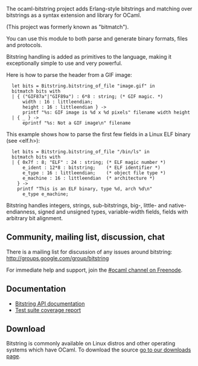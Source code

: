 The ocaml-bitstring project adds Erlang-style bitstrings and matching over bitstrings as a syntax extension and library for OCaml.

(This project was formerly known as "bitmatch").

You can use this module to both parse and generate binary formats, files and protocols.

Bitstring handling is added as primitives to the language, making it exceptionally simple to use and very powerful.

Here is how to parse the header from a GIF image:

```
  let bits = Bitstring.bitstring_of_file "image.gif" in
  bitmatch bits with
  | { ("GIF87a"|"GIF89a") : 6*8 : string; (* GIF magic. *)
      width : 16 : littleendian;
      height : 16 : littleendian } ->
      printf "%s: GIF image is %d x %d pixels" filename width height
  | { _ } ->
      eprintf "%s: Not a GIF image\n" filename
```

This example shows how to parse the first few fields in a Linux ELF binary (see <elf.h>):

```
  let bits = Bitstring.bitstring_of_file "/bin/ls" in
  bitmatch bits with
  | { 0x7f : 8; "ELF" : 24 : string; (* ELF magic number *)
      e_ident : 12*8 : bitstring;    (* ELF identifier *)
      e_type : 16 : littleendian;    (* object file type *)
      e_machine : 16 : littleendian  (* architecture *)
    } ->
    printf "This is an ELF binary, type %d, arch %d\n"
      e_type e_machine;
```

Bitstring handles integers, strings, sub-bitstrings, big-, little- and native-endianness, signed and unsigned types, variable-width fields, fields with arbitrary bit alignment.

## Community, mailing list, discussion, chat ##

There is a mailing list for discussion of any issues around bitstring:
http://groups.google.com/group/bitstring

For immediate help and support, join the [#ocaml channel on Freenode](http://freenode.net/).

## Documentation ##

  * [Bitstring API documentation](http://et.redhat.com/~rjones/bitstring/html/Bitstring.html)
  * [Test suite coverage report](http://et.redhat.com/~rjones/bitstring/coverage-report/)

## Download ##

Bitstring is commonly available on Linux distros and other operating systems which have OCaml.  To download the source [go to our downloads page](http://code.google.com/p/bitstring/downloads/list).